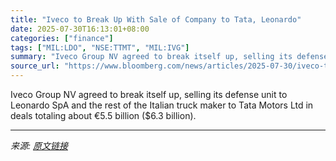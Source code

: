 ```yaml
---
title: "Iveco to Break Up With Sale of Company to Tata, Leonardo"
date: 2025-07-30T16:13:01+08:00
categories: ["finance"]
tags: ["MIL:LDO", "NSE:TTMT", "MIL:IVG"]
summary: "Iveco Group NV agreed to break itself up, selling its defense unit to Leonardo SpA and the rest of the Italian truck maker to Tata Motors Ltd in deals totaling about €5.5 billion ($6.3 billion)."
source_url: "https://www.bloomberg.com/news/articles/2025-07-30/iveco-to-break-up-with-sale-of-italian-company-to-tata-leonardo"
---
```


Iveco Group NV agreed to break itself up, selling its defense unit to Leonardo SpA and the rest of the Italian truck maker to Tata Motors Ltd in deals totaling about €5.5 billion ($6.3 billion).

---

*来源: [原文链接](https://www.bloomberg.com/news/articles/2025-07-30/iveco-to-break-up-with-sale-of-italian-company-to-tata-leonardo)*
